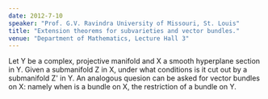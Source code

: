 ```yaml
---
date: 2012-7-10
speaker: "Prof. G.V. Ravindra University of Missouri, St. Louis"
title: "Extension theorems for subvarieties and vector bundles."
venue: "Department of Mathematics, Lecture Hall 3"
---
```

Let Y be a complex, projective manifold and  X  a smooth
hyperplane section in  Y.  Given a submanifold Z in X, under what
conditions is it cut out by a submanifold Z' in Y. An analogous quesion
can be asked for vector bundles on X: namely when is a bundle on X, the
restriction of a bundle on Y.
